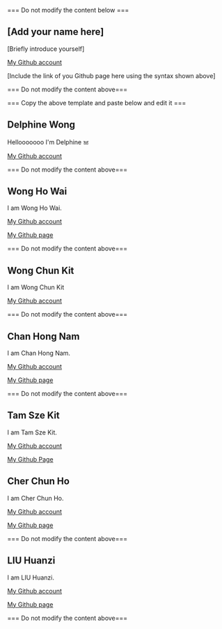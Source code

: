 === Do not modify the content below ===

## [Add your name here]
[Briefly introduce yourself]

[My Github account](http://www.github.com/put-your-github-username-here/)

[Include the link of you Github page here using the syntax shown above]

=== Do not modify the content above===

=== Copy the above template and paste below and edit it ===

## Delphine Wong
Hellooooooo I'm Delphine 𖠌

[My Github account](http://www.github.com/DelphineWongPolyU/)

=== Do not modify the content above===

## Wong Ho Wai
I am Wong Ho Wai.

[My Github account](http://www.github.com/richardw2024/)

[My Github page](https://polyulabs.github.io/starterv2-richardw2024/)

=== Do not modify the content above===

## Wong Chun Kit
I am Wong Chun Kit

[My Github account](https://github.com/23000633g)

=== Do not modify the content above===

## Chan Hong Nam
I am Chan Hong Nam.

[My Github account](https://github.com/AntonyChanhn)

[My Github page](https://polyulabs.github.io/starterv2-AntonyChanhn/)

=== Do not modify the content above===


## Tam Sze Kit
I am Tam Sze Kit.

[My Github account](http://www.github.com/kezJasonT/)

[My Github Page](http://polyulabs.github.io/starterv2-kezJasonT/)

## Cher Chun Ho
I am Cher Chun Ho.

[My Github account](https://github.com/polyumax)

[My Github page](https://polyulabs.github.io/starterv2-polyumax/)


=== Do not modify the content above===

## LIU Huanzi
I am LIU Huanzi.

[My Github account](https://github.com/lhzhzl)

[My Github page](https://polyulabs.github.io/starterv2-lhzhzl/)


=== Do not modify the content above===
